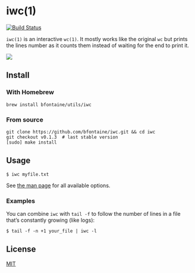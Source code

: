 # iwc(1)

[![Build Status](https://travis-ci.org/bfontaine/iwc.svg?branch=master)](https://travis-ci.org/bfontaine/iwc)

`iwc(1)` is an interactive `wc(1)`. It mostly works like the original `wc` but prints the lines number as it counts them
instead of waiting for the end to print it.

![](https://github.com/bfontaine/iwc/raw/master/imgs/iwc.gif)

## Install

### With Homebrew

    brew install bfontaine/utils/iwc

### From source

    git clone https://github.com/bfontaine/iwc.git && cd iwc
    git checkout v0.1.3  # last stable version
    [sudo] make install

## Usage

    $ iwc myfile.txt

See [the man page][man] for all available options.

[man]: https://bfontaine.github.io/iwc

### Examples

You can combine `iwc` with `tail -f` to follow the number of lines in a file
that’s constantly growing (like logs):

    $ tail -f -n +1 your_file | iwc -l

## License

[MIT](https://github.com/bfontaine/iwc/blob/master/LICENSE)
